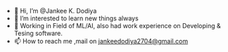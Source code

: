 - 👋 Hi, I’m @Jankee K. Dodiya
- 👀 I’m interested to learn new things always
- 🌱 Working in Field of ML/AI, also had work experience on Developing & Tesing software.
- 📫 How to reach me ,mail on jankeedodiya2704@gmail.com

<!---
JankeeDodiya/JankeeDodiya is a ✨ special ✨ repository because its `README.md` (this file) appears on your GitHub profile.
You can click the Preview link to take a look at your changes.
--->
